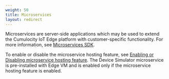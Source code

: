 ```yaml
---
weight: 50
title: Microservices
layout: redirect
---
```


Microservices are server-side applications which may be used to extend the Cumulocity IoT Edge platform with customer-specific functionality. For more information, see [Microservices SDK](/guides/microservice-sdk/introduction/).

To enable or disable the microservice hosting feature, see [Enabling or Disabling microservice hosting feature](/guides/edge/installation/#enabling-or-disabling-microservice-hosting-feature). The Device Simulator microservice is pre-installed with Edge VM and is enabled only if the microservice hosting feature is enabled. 